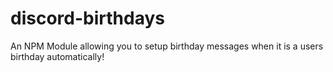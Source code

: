 # discord-birthdays
An NPM Module allowing you to setup birthday messages when it is a users birthday automatically!
